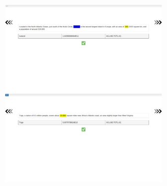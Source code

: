 ![Screen Shot 1](https://raw.githubusercontent.com/NEO-IE/EvaluatorUI/master/imgs/eval1.png)
![Screen Shot 2](https://raw.githubusercontent.com/NEO-IE/EvaluatorUI/master/imgs/eval2.png)

